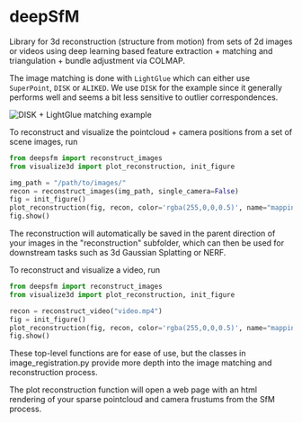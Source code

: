 # deepSfM
Library for 3d reconstruction (structure from motion) from sets of 2d images or videos using deep learning based feature extraction + matching and triangulation + bundle adjustment via COLMAP.

The image matching is done with `LightGlue` which can either use `SuperPoint`, `DISK` or `ALIKED`. We use `DISK` for the example since it generally performs well and seems a bit less sensitive to outlier correspondences.

![DISK + LightGlue matching example](example.png)

To reconstruct and visualize the pointcloud + camera positions from a set of scene images, run
```python
from deepsfm import reconstruct_images
from visualize3d import plot_reconstruction, init_figure

img_path = "/path/to/images/"
recon = reconstruct_images(img_path, single_camera=False)
fig = init_figure()
plot_reconstruction(fig, recon, color='rgba(255,0,0,0.5)', name="mapping", points_rgb=True)
fig.show()
```

The reconstruction will automatically be saved in the parent direction of your images in the "reconstruction" subfolder, which can then be used for downstream tasks such as 3d Gaussian Splatting or NERF. 

To reconstruct and visualize a video, run
```python
from deepsfm import reconstruct_images
from visualize3d import plot_reconstruction, init_figure

recon = reconstruct_video("video.mp4")
fig = init_figure()
plot_reconstruction(fig, recon, color='rgba(255,0,0,0.5)', name="mapping", points_rgb=True)
fig.show()
```

These top-level functions are for ease of use, but the classes in image_registration.py provide more depth into the image matching and reconstruction process.

The plot reconstruction function will open a web page with an html rendering of your sparse pointcloud and camera frustums from the SfM process. 